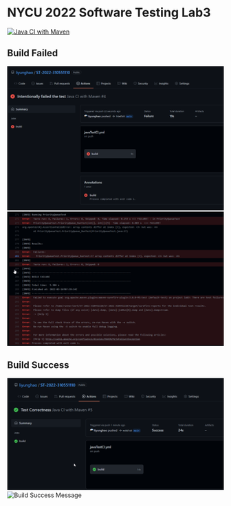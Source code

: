 # NYCU 2022 Software Testing Lab3
[![Java CI with Maven](https://github.com/liyunghao/ST-2022-310551110/actions/workflows/javaTestCI.yml/badge.svg)](https://github.com/liyunghao/ST-2022-310551110/actions/workflows/javaTestCI.yml)

## Build Failed
![Build Failed](Screenshot/CIFailed.png)
![Build Failed Message](Screenshot/errorMsg.png)

## Build Success
![Build Success](Screenshot/CISuccess.png)
![Build Success Message](Screentshot/successMsg.png)
